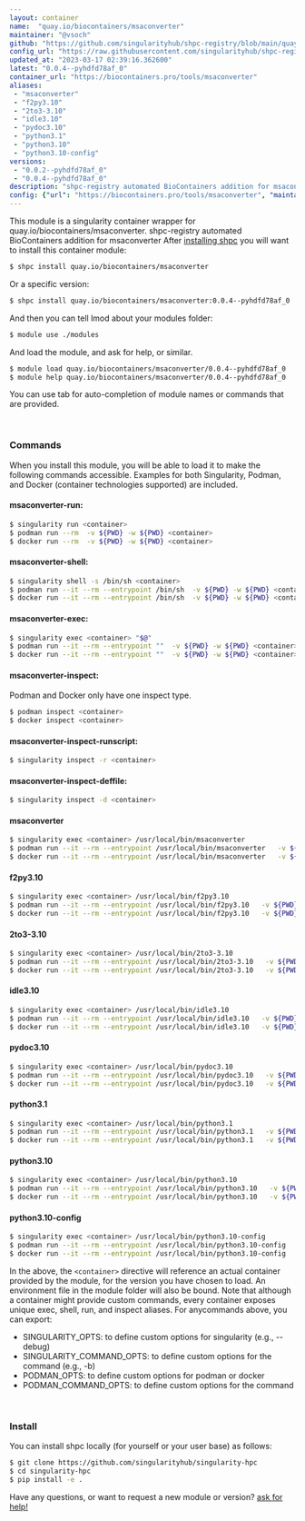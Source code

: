 ```yaml
---
layout: container
name:  "quay.io/biocontainers/msaconverter"
maintainer: "@vsoch"
github: "https://github.com/singularityhub/shpc-registry/blob/main/quay.io/biocontainers/msaconverter/container.yaml"
config_url: "https://raw.githubusercontent.com/singularityhub/shpc-registry/main/quay.io/biocontainers/msaconverter/container.yaml"
updated_at: "2023-03-17 02:39:16.362600"
latest: "0.0.4--pyhdfd78af_0"
container_url: "https://biocontainers.pro/tools/msaconverter"
aliases:
 - "msaconverter"
 - "f2py3.10"
 - "2to3-3.10"
 - "idle3.10"
 - "pydoc3.10"
 - "python3.1"
 - "python3.10"
 - "python3.10-config"
versions:
 - "0.0.2--pyhdfd78af_0"
 - "0.0.4--pyhdfd78af_0"
description: "shpc-registry automated BioContainers addition for msaconverter"
config: {"url": "https://biocontainers.pro/tools/msaconverter", "maintainer": "@vsoch", "description": "shpc-registry automated BioContainers addition for msaconverter", "latest": {"0.0.4--pyhdfd78af_0": "sha256:8f2331eb6b49e043b7291d1983e6766f32f0ec69e62d5ae40168b1ba5a199e2c"}, "tags": {"0.0.2--pyhdfd78af_0": "sha256:e192268f586b00e469cd3546fa88080dfab3a3e0cf824b6ecf03a54e0602fcd1", "0.0.4--pyhdfd78af_0": "sha256:8f2331eb6b49e043b7291d1983e6766f32f0ec69e62d5ae40168b1ba5a199e2c"}, "docker": "quay.io/biocontainers/msaconverter", "aliases": {"msaconverter": "/usr/local/bin/msaconverter", "f2py3.10": "/usr/local/bin/f2py3.10", "2to3-3.10": "/usr/local/bin/2to3-3.10", "idle3.10": "/usr/local/bin/idle3.10", "pydoc3.10": "/usr/local/bin/pydoc3.10", "python3.1": "/usr/local/bin/python3.1", "python3.10": "/usr/local/bin/python3.10", "python3.10-config": "/usr/local/bin/python3.10-config"}}
---
```


This module is a singularity container wrapper for quay.io/biocontainers/msaconverter.
shpc-registry automated BioContainers addition for msaconverter
After [installing shpc](#install) you will want to install this container module:


```bash
$ shpc install quay.io/biocontainers/msaconverter
```

Or a specific version:

```bash
$ shpc install quay.io/biocontainers/msaconverter:0.0.4--pyhdfd78af_0
```

And then you can tell lmod about your modules folder:

```bash
$ module use ./modules
```

And load the module, and ask for help, or similar.

```bash
$ module load quay.io/biocontainers/msaconverter/0.0.4--pyhdfd78af_0
$ module help quay.io/biocontainers/msaconverter/0.0.4--pyhdfd78af_0
```

You can use tab for auto-completion of module names or commands that are provided.

<br>

### Commands

When you install this module, you will be able to load it to make the following commands accessible.
Examples for both Singularity, Podman, and Docker (container technologies supported) are included.

#### msaconverter-run:

```bash
$ singularity run <container>
$ podman run --rm  -v ${PWD} -w ${PWD} <container>
$ docker run --rm  -v ${PWD} -w ${PWD} <container>
```

#### msaconverter-shell:

```bash
$ singularity shell -s /bin/sh <container>
$ podman run --it --rm --entrypoint /bin/sh  -v ${PWD} -w ${PWD} <container>
$ docker run --it --rm --entrypoint /bin/sh  -v ${PWD} -w ${PWD} <container>
```

#### msaconverter-exec:

```bash
$ singularity exec <container> "$@"
$ podman run --it --rm --entrypoint ""  -v ${PWD} -w ${PWD} <container> "$@"
$ docker run --it --rm --entrypoint ""  -v ${PWD} -w ${PWD} <container> "$@"
```

#### msaconverter-inspect:

Podman and Docker only have one inspect type.

```bash
$ podman inspect <container>
$ docker inspect <container>
```

#### msaconverter-inspect-runscript:

```bash
$ singularity inspect -r <container>
```

#### msaconverter-inspect-deffile:

```bash
$ singularity inspect -d <container>
```


#### msaconverter

```bash
$ singularity exec <container> /usr/local/bin/msaconverter
$ podman run --it --rm --entrypoint /usr/local/bin/msaconverter   -v ${PWD} -w ${PWD} <container> -c " $@"
$ docker run --it --rm --entrypoint /usr/local/bin/msaconverter   -v ${PWD} -w ${PWD} <container> -c " $@"
```


#### f2py3.10

```bash
$ singularity exec <container> /usr/local/bin/f2py3.10
$ podman run --it --rm --entrypoint /usr/local/bin/f2py3.10   -v ${PWD} -w ${PWD} <container> -c " $@"
$ docker run --it --rm --entrypoint /usr/local/bin/f2py3.10   -v ${PWD} -w ${PWD} <container> -c " $@"
```


#### 2to3-3.10

```bash
$ singularity exec <container> /usr/local/bin/2to3-3.10
$ podman run --it --rm --entrypoint /usr/local/bin/2to3-3.10   -v ${PWD} -w ${PWD} <container> -c " $@"
$ docker run --it --rm --entrypoint /usr/local/bin/2to3-3.10   -v ${PWD} -w ${PWD} <container> -c " $@"
```


#### idle3.10

```bash
$ singularity exec <container> /usr/local/bin/idle3.10
$ podman run --it --rm --entrypoint /usr/local/bin/idle3.10   -v ${PWD} -w ${PWD} <container> -c " $@"
$ docker run --it --rm --entrypoint /usr/local/bin/idle3.10   -v ${PWD} -w ${PWD} <container> -c " $@"
```


#### pydoc3.10

```bash
$ singularity exec <container> /usr/local/bin/pydoc3.10
$ podman run --it --rm --entrypoint /usr/local/bin/pydoc3.10   -v ${PWD} -w ${PWD} <container> -c " $@"
$ docker run --it --rm --entrypoint /usr/local/bin/pydoc3.10   -v ${PWD} -w ${PWD} <container> -c " $@"
```


#### python3.1

```bash
$ singularity exec <container> /usr/local/bin/python3.1
$ podman run --it --rm --entrypoint /usr/local/bin/python3.1   -v ${PWD} -w ${PWD} <container> -c " $@"
$ docker run --it --rm --entrypoint /usr/local/bin/python3.1   -v ${PWD} -w ${PWD} <container> -c " $@"
```


#### python3.10

```bash
$ singularity exec <container> /usr/local/bin/python3.10
$ podman run --it --rm --entrypoint /usr/local/bin/python3.10   -v ${PWD} -w ${PWD} <container> -c " $@"
$ docker run --it --rm --entrypoint /usr/local/bin/python3.10   -v ${PWD} -w ${PWD} <container> -c " $@"
```


#### python3.10-config

```bash
$ singularity exec <container> /usr/local/bin/python3.10-config
$ podman run --it --rm --entrypoint /usr/local/bin/python3.10-config   -v ${PWD} -w ${PWD} <container> -c " $@"
$ docker run --it --rm --entrypoint /usr/local/bin/python3.10-config   -v ${PWD} -w ${PWD} <container> -c " $@"
```



In the above, the `<container>` directive will reference an actual container provided
by the module, for the version you have chosen to load. An environment file in the
module folder will also be bound. Note that although a container
might provide custom commands, every container exposes unique exec, shell, run, and
inspect aliases. For anycommands above, you can export:

 - SINGULARITY_OPTS: to define custom options for singularity (e.g., --debug)
 - SINGULARITY_COMMAND_OPTS: to define custom options for the command (e.g., -b)
 - PODMAN_OPTS: to define custom options for podman or docker
 - PODMAN_COMMAND_OPTS: to define custom options for the command

<br>

### Install

You can install shpc locally (for yourself or your user base) as follows:

```bash
$ git clone https://github.com/singularityhub/singularity-hpc
$ cd singularity-hpc
$ pip install -e .
```

Have any questions, or want to request a new module or version? [ask for help!](https://github.com/singularityhub/singularity-hpc/issues)